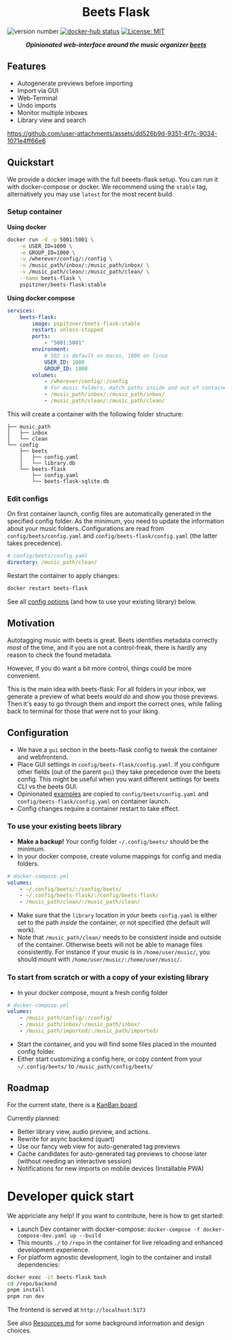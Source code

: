 <p align="center">
    <h1 align="center">Beets Flask</h1>
</p>

![version number](https://img.shields.io/github/package-json/v/pspitzner/beets-flask/main?filename=frontend%2Fpackage.json&label=version&color=blue)
[![docker-hub status](https://img.shields.io/github/actions/workflow/status/pSpitzner/beets-flask/docker_hub.yml?label=docker%20build)](https://github.com/pSpitzner/beets-flask/pkgs/container/beets-flask)
[![License: MIT](https://img.shields.io/badge/License-MIT-yellow.svg?label=license)](https://opensource.org/licenses/MIT)

<p align="center">
    <em><b>Opinionated web-interface around the music organizer <a href="https://beets.io/">beets</a></b></em>
</p>

## Features

-   Autogenerate previews before importing
-   Import via GUI
-   Web-Terminal
-   Undo imports
-   Monitor multiple inboxes
-   Library view and search


https://github.com/user-attachments/assets/dd526b9d-9351-4f7c-9034-1071e4ff66e6

## Quickstart

We provide a docker image with the full beeets-flask setup. You can run it with docker-compose or docker. We recommend using the `stable` tag, alternatively you may use `latest` for the most recent build.

### Setup container

**Using docker**

```sh
docker run -d -p 5001:5001 \
    -e USER_ID=1000 \
    -e GROUP_ID=1000 \
    -v /wherever/config/:/config \
    -v /music_path/inbox/:/music_path/inbox/ \
    -v /music_path/clean/:/music_path/clean/ \
    --name beets-flask \
    pspitzner/beets-flask:stable
```

**Using docker compose**

```yaml
services:
    beets-flask:
        image: pspitzner/beets-flask:stable
        restart: unless-stopped
        ports:
            - "5001:5001"
        environment:
            # 502 is default on macos, 1000 on linux
            USER_ID: 1000
            GROUP_ID: 1000
        volumes:
            - /wherever/config/:/config
            # for music folders, match paths inside and out of container!
            - /music_path/inbox/:/music_path/inbox/
            - /music_path/clean/:/music_path/clean/
```

This will create a container with the following folder structure:

```
├── music_path
│   ├── inbox
│   └── clean
└── config
    ├── beets
    │   ├── config.yaml
    │   └── library.db
    └── beets-flask
        ├── config.yaml
        └── beets-flask-sqlite.db
```

### Edit configs

On first container launch, config files are automatically generated in the specified config folder.
As the minimum, you need to update the information about your music folders.
Configurations are read from `config/beets/config.yaml` and `config/beets-flask/config.yaml` (the latter takes precedence).

```yaml
# config/beets/config.yaml
directory: /music_path/clean/
```

Restart the container to apply changes:

```sh
docker restart beets-flask
```

See all [config options](#config) (and how to use your existing library) below.

## Motivation

Autotagging music with beets is great. Beets identifies metadata correctly _most_ of the time, and if you are not a control-freak, there is hardly any reason to check the found metadata.

However, if you do want a bit more control, things could be more convenient.

This is the main idea with beets-flask: For all folders in your inbox, we generate a preview of what beets _would do_ and show you those previews. Then it's easy to go through them and import the correct ones, while falling back to terminal for those that were not to your liking.

## Configuration

-   We have a `gui` section in the beets-flask config to tweak the container and webfrontend.
-   Place GUI settings in `config/beets-flask/config.yaml`. If you configure other fields (out of the parent `gui`) they take precedence over the beets config. This might be useful when you want different settings for beets CLI vs the beets GUI.
-   Opinionated [examples](./backend/beets_flask/config/config_bf_example.yaml) are copied to `config/beets/config.yaml` and `config/beets-flask/config.yaml` on container launch.
-   Config changes require a container restart to take effect.

### To use your existing beets library

-   **Make a backup!** Your config folder `~/.config/beets/` should be the minimum.
-   In your docker compose, create volume mappings for config and media folders.

```yaml
# docker-compose.yml
volumes:
    - ~/.config/beets/:/config/beets/
    - ~/.config/beets-flask/:/config/beets-flask/
    - /music_path/clean/:/music_path/clean/
```

-   Make sure that the `library` location in your beets `config.yaml` is either set to the path _inside_ the container, or not specified (the default will work).
-   Note that `/music_path/clean/` needs to be consistent inside and outside of the container. Otherwise beets will not be able to manage files consistently. For instance if your music is in `/home/user/music/`, you should mount with `/home/user/music/:/home/user/music/`.

### To start from scratch or with a copy of your existing library

-   In your docker compose, mount a fresh config folder

```yaml
# docker-compose.yml
volumes:
    - /music_path/config/:/config/
    - /music_path/inbox/:/music_path/inbox/
    - /music_path/imported/:/music_path/imported/
```

-   Start the container, and you will find some files placed in the mounted config folder.
-   Either start customizing a config here, or copy content from your `~/.config/beets/` to `/music_path/config/beets/`

## Roadmap

For the current state, there is a [KanBan board](https://github.com/users/pSpitzner/projects/2/views/1).

Currently planned:

-   Better library view, audio preview, and actions.
-   Rewrite for async backend (quart)
-   Use our fancy web view for auto-generated tag previews
-   Cache candidates for auto-generated tag previews to choose later (without needing an interactive session)
-   Notifications for new imports on mobile devices (Installable PWA)

# Developer quick start

We appriciate any help! If you want to contribute, here is how to get started:

-   Launch Dev container with docker-compose: `docker-compose -f docker-compose-dev.yaml up --build`
-   This mounts `./` to `/repo` in the container for live reloading and enhanced development experience.
-   For platform agnostic development, login to the container and install dependencies:

```bash
docker exec -it beets-flask bash
cd /repo/backend
pnpm install
pnpm run dev
```

The frontend is served at `http://localhost:5173`

See also [Resources.md](./RESOURCES.md) for some background information and design choices.
